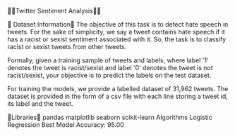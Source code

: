 🚀🚀Twitter Sentiment Analysis🚀🚀

🚀 Dataset Information🚀
The objective of this task is to detect hate speech in tweets. For the sake of simplicity, we say a tweet contains hate speech if it has a racist or sexist sentiment associated with it. So, the task is to classify racist or sexist tweets from other tweets.

Formally, given a training sample of tweets and labels, where label '1' denotes the tweet is racist/sexist and label '0' denotes the tweet is not racist/sexist, your objective is to predict the labels on the test dataset.

For training the models, we provide a labelled dataset of 31,962 tweets. The dataset is provided in the form of a csv file with each line storing a tweet id, its label and the tweet.


🚀Libraries🚀
pandas
matplotlib
seaborn
scikit-learn
Algorithms
Logistic Regression
Best Model Accuracy: 95.00

 
